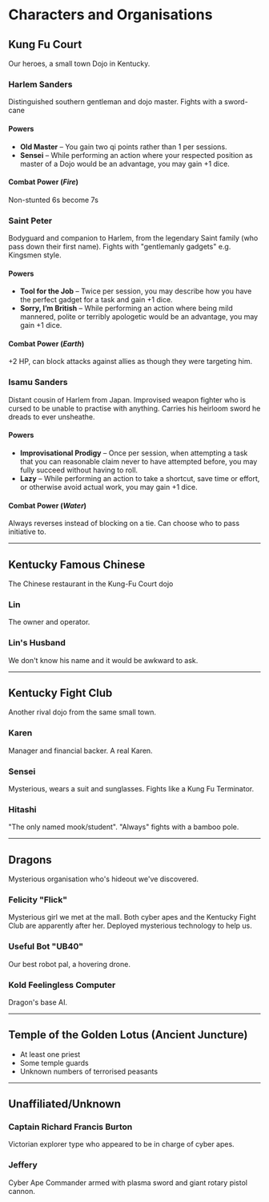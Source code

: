 # Characters and Organisations

## Kung Fu Court

Our heroes, a small town Dojo in Kentucky.

### Harlem Sanders

Distinguished southern gentleman and dojo master. Fights with a sword-cane

#### Powers

* **Old Master** – You gain two qi points rather than 1 per sessions.
* **Sensei** – While performing an action where your respected position as master of a Dojo would be an advantage, you may gain +1 dice.

#### Combat Power (_Fire_)

Non-stunted 6s become 7s

### Saint Peter

Bodyguard and companion to Harlem, from the legendary Saint family (who pass down their first name). Fights with "gentlemanly gadgets" e.g. Kingsmen style.

#### Powers

* **Tool for the Job** – Twice per session, you may describe how you have the perfect gadget for a task and gain +1 dice. 
* **Sorry, I’m British** – While performing an action where being mild mannered, polite or terribly apologetic would be an advantage, you may gain +1 dice.  

#### Combat Power (_Earth_)

+2 HP, can block attacks against allies as though they were targeting him.

### Isamu Sanders

Distant cousin of Harlem from Japan. Improvised weapon fighter who is cursed to be unable to practise with anything. Carries his heirloom sword he dreads to ever unsheathe.

#### Powers

* **Improvisational Prodigy** – Once per session, when attempting a task that you can reasonable claim never to have attempted before, you may fully succeed without having to roll.
* **Lazy** – While performing an action to take a shortcut, save time or effort, or otherwise avoid actual work, you may gain +1 dice. 

#### Combat Power (_Water_)

Always reverses instead of blocking on a tie. Can choose who to pass initiative to.

---

## Kentucky Famous Chinese

The Chinese restaurant in the Kung-Fu Court dojo

### Lin

The owner and operator.

### Lin's Husband

We don't know his name and it would be awkward to ask.

---

## Kentucky Fight Club

Another rival dojo from the same small town.

### Karen

Manager and financial backer. A real Karen.

### Sensei

Mysterious, wears a suit and sunglasses. Fights like a Kung Fu Terminator.

### Hitashi

"The only named mook/student". "Always" fights with a bamboo pole.

---

## Dragons

Mysterious organisation who's hideout we've discovered.

### Felicity "Flick"

Mysterious girl we met at the mall. Both cyber apes and the Kentucky Fight Club are apparently after her. Deployed mysterious technology to help us.

### Useful Bot "UB40"

Our best robot pal, a hovering drone.

### Kold Feelingless Computer

Dragon's base AI.

---

## Temple of the Golden Lotus (Ancient Juncture)

* At least one priest
* Some temple guards
* Unknown numbers of terrorised peasants

---

## Unaffiliated/Unknown

### Captain Richard Francis Burton

Victorian explorer type who appeared to be in charge of cyber apes.

### Jeffery 

Cyber Ape Commander armed with plasma sword and giant rotary pistol cannon.

